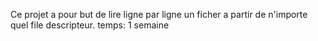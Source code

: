 Ce projet a pour but de lire ligne par ligne un ficher a partir de n'importe quel file descripteur.
temps: 1 semaine
